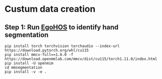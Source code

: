 # Custum data creation

## Step 1: Run [EgoHOS](https://github.com/owenzlz/EgoHOS) to identify hand segmentation

```
pip install torch torchvision torchaudio --index-url https://download.pytorch.org/whl/cu115
pip install mmcv-full==1.6.0 -f https://download.openmmlab.com/mmcv/dist/cu115/torch1.11.0/index.html
pip install -U openmim
cd mmsegmentation
pip install -v -e .
```
